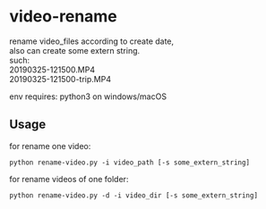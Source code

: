 # video-rename

rename video_files according to create date,  
also can create some extern string.  
such:  
20190325-121500.MP4  
20190325-121500-trip.MP4  

env requires: python3 on windows/macOS

## Usage
for rename one video:  
```
python rename-video.py -i video_path [-s some_extern_string]
```
for rename videos of one folder:
```
python rename-video.py -d -i video_dir [-s some_extern_string]
```